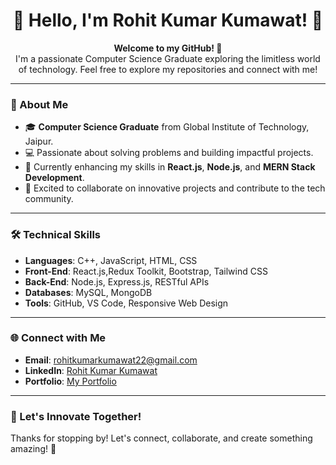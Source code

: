 <h1 align="center">👋 Hello, I'm Rohit Kumar Kumawat! 🌟</h1>

<p align="center">
  <b>Welcome to my GitHub! 🚀</b><br>
  I'm a passionate Computer Science Graduate exploring the limitless world of technology. Feel free to explore my repositories and connect with me!
</p>

---

### 🌟 About Me  
- 🎓 **Computer Science Graduate** from Global Institute of Technology, Jaipur.  
- 💻 Passionate about solving problems and building impactful projects.  
- 🌱 Currently enhancing my skills in **React.js**, **Node.js**, and **MERN Stack Development**.  
- 🚀 Excited to collaborate on innovative projects and contribute to the tech community.  

---

### 🛠️ Technical Skills  
- **Languages**: C++, JavaScript, HTML, CSS  
- **Front-End**: React.js,Redux Toolkit, Bootstrap, Tailwind CSS  
- **Back-End**: Node.js, Express.js, RESTful APIs  
- **Databases**: MySQL, MongoDB  
- **Tools**: GitHub, VS Code, Responsive Web Design  

---

### 🌐 Connect with Me  
- **Email**: [rohitkumarkumawat22@gmail.com](mailto:rohitkumarkumawat22@gmail.com)  
- **LinkedIn**: [Rohit Kumar Kumawat](https://www.linkedin.com/in/rohit-kumawat-a9a075232/)  
- **Portfolio**: [My Portfolio](https://portfolio-rohit-chi.vercel.app/)  

---

### 🌟 Let's Innovate Together!  
Thanks for stopping by! Let's connect, collaborate, and create something amazing! 🚀

